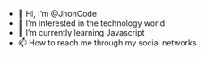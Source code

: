- 👋 Hi, I’m @JhonCode
- 👀 I’m interested in the technology world
- 🌱 I’m currently learning Javascript
- 📫  How to reach me through my social networks

<!---
JhonCodeU/JhonCodeU is a ✨ special ✨ repository because its `README.md` (this file) appears on your GitHub profile.
You can click the Preview link to take a look at your changes.
--->
